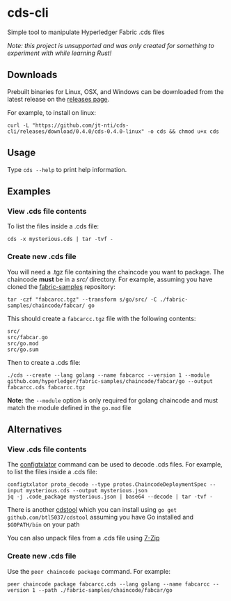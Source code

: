 # cds-cli

Simple tool to manipulate Hyperledger Fabric .cds files

*Note: this project is unsupported and was only created for something to experiment with while learning Rust!*

## Downloads

Prebuilt binaries for Linux, OSX, and Windows can be downloaded from the latest release on the [releases page](https://github.com/jt-nti/cds-cli/releases).

For example, to install on linux:

```
curl -L "https://github.com/jt-nti/cds-cli/releases/download/0.4.0/cds-0.4.0-linux" -o cds && chmod u+x cds
```

## Usage

Type `cds --help` to print help information.

## Examples

### View .cds file contents

To list the files inside a .cds file:

```
cds -x mysterious.cds | tar -tvf -
```

### Create new .cds file

You will need a .tgz file containing the chaincode you want to package.
The chaincode **must** be in a _src/_ directory.
For example, assuming you have cloned the [fabric-samples](https://github.com/hyperledger/fabric-samples) repository:

```
tar -czf "fabcarcc.tgz" --transform s/go/src/ -C ./fabric-samples/chaincode/fabcar/ go
```

This should create a `fabcarcc.tgz` file with the following contents:

```
src/
src/fabcar.go
src/go.mod
src/go.sum
```

Then to create a .cds file:

```
./cds --create --lang golang --name fabcarcc --version 1 --module github.com/hyperledger/fabric-samples/chaincode/fabcar/go --output fabcarcc.cds fabcarcc.tgz
```

**Note:** the `--module` option is only required for golang chaincode and must match the module defined in the `go.mod` file

## Alternatives

### View .cds file contents

The [configtxlator](https://hyperledger-fabric.readthedocs.io/en/release-2.0/commands/configtxlator.html) command can be used to decode .cds files. For example, to list the files inside a .cds file:

```
configtxlator proto_decode --type protos.ChaincodeDeploymentSpec --input mysterious.cds --output mysterious.json
jq -j .code_package mysterious.json | base64 --decode | tar -tvf -
```

There is another [cdstool](https://github.com/btl5037/cdstool) which you can install using `go get github.com/btl5037/cdstool` assuming you have Go installed and `$GOPATH/bin` on your path

You can also unpack files from a .cds file using [7-Zip](https://www.7-zip.org)

### Create new .cds file

Use the `peer chaincode package` command. For example:

```
peer chaincode package fabcarcc.cds --lang golang --name fabcarcc --version 1 --path ./fabric-samples/chaincode/fabcar/go
```
